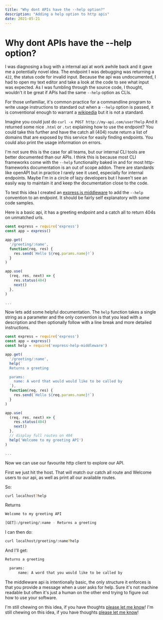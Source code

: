 ```yaml
---
title: "Why dont APIs have the --help option?"
description: "Adding a help option to http apis"
date: 2021-05-21
---
```


# Why dont APIs have the --help option?

I was diagnosing a bug with a internal api at work awhile back and it gave me a potentially novel idea. The endpoint I was debugging was returning a `422`, the status code for invalid input. Because the api was undocumented, I had to open my text editor and take a look at the code to see what input was expected. As I was fumbling through the source code, I thought, wouldn't it be great if APIs had the same `--help` option as CLIs.

For those unfamiliar, it's common practice for a commandline program to write usage instructions to standard out when a `--help` option is passed, it is conventional enough to warrant a [wikipedia](https://en.wikipedia.org/wiki/Usage_message) but it is not a standard.

Imagine you could just do `curl -x POST http://my-api.com/user?help` And it returned some nice `.html` or `.txt` explaining how to use the endpoint? You could take this further and have the catch all (404) route return a list of domains that are exposed by this service for easily finding endpoints. You could also print the usage information on errors.

I'm not sure this is the case for all teams, but our internal CLI tools are better documented than our APIs. I think this is because most CLI frameworks come with the `--help` functionality baked in and for most http-frameworks documentation is an out of scope addon. There are standards like openAPI but in practice I rarely see it used, especially for internal endpoints. Maybe I'm in a circle of lazy developers but I haven't see an easily way to maintain it and keep the documentation close to the code.

To test this idea I created an [express.js middleware](https://github.com/hobochild/express-help-middleware) to add the `--help` convention to an endpoint. It should be fairly self explanatory with some code samples.

Here is a basic api, it has a greeting endpoint and a catch all to return 404s on unmatched urls.

```javascript
const express = require('express')
const app = express()

app.get(
  '/greeting/:name',
  function(req, res) {
    res.send(`Hello ${req.params.name}!`)
  }
)

app.use(
  (req, res, next) => {
    res.status(404)
    next()
  },
)

...
```

Now lets add some helpful documentation. The `help` function takes a single string as a parameter and the only convention is that you lead with a description and then optionally follow with a line break and more detailed instructions.

```javascript
const express = require('express')
const app = express()
const help = require('express-help-middleware')

app.get(
  '/greeting/:name',
  help(`
  Returns a greeting

  params:
    name: A word that would would like to be called by
  `),
  function(req, res) {
    res.send(`Hello ${req.params.name}!`)
  }
)

app.use(
  (req, res, next) => {
    res.status(404)
    next()
  },
  // display full routes on 404
  help('Welcome to my greeting API')
)

...
```

Now we can use our favourite http client to explore our API.

First we just hit the host. That will match our catch all route and Welcome users to our api, as well as print all our available routes.

So:

```bash
curl localhost?help
```

Returns

```bash
Welcome to my greeting API

[GET]:/greeting/:name - Returns a greeting
```

I can then do:

```bash
curl localhost/greeting/:name?help
```

And I'll get:

```bash
Returns a greeting

  params:
	  name: A word that you would like to be called by
```

The middleware api is intentionally basic, the only structure it enforces is that you provide a message when a user asks for help. Sure it's not machine readable but often it's just a human on the other end trying to figure out how to use your software.

I'm still chewing on this idea, if you have thoughts [please let me know](https://twitter.com/hobochildster)!
I'm still chewing on this idea, if you have thoughts [please let me know](https://twitter.com/hobochildster)!
